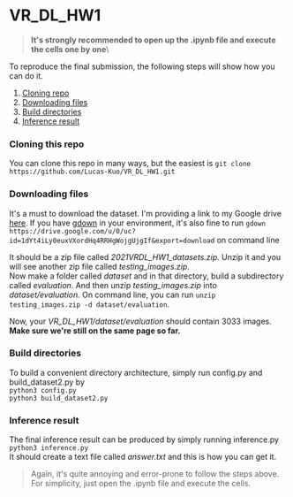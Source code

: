 # VR_DL_HW1
> **It's strongly recommended to open up the .ipynb file and execute the cells one by one**\

To reproduce the final submission, the following steps will show how you can do it.
1. [Cloning repo](#cloning-this-repo)
2. [Downloading files](#downloading-files)
3. [Build directories](#build-directories)
4. [Inference result](#inference-result)

### Cloning this repo
You can clone this repo in many ways, but the easiest is
`git clone https://github.com/Lucas-Kuo/VR_DL_HW1.git`

### Downloading files
It's a must to download the dataset.
I'm providing a link to my Google drive [here](https://drive.google.com/file/d/1dYt4iLy0euxVXordHq4RRHgWojgUjgIf/view?usp=sharing).
If you have [gdown](https://github.com/wkentaro/gdown) in your environment, it's also fine to run
`gdown https://drive.google.com/u/0/uc?id=1dYt4iLy0euxVXordHq4RRHgWojgUjgIf&export=download` on command line

It should be a zip file called *2021VRDL_HW1_datasets.zip*. Unzip it and you will see another zip file called *testing_images.zip*.\
Now make a folder called *dataset* and in that directory, build a subdirectory called *evaluation*. And then unzip *testing_images.zip* into *dataset/evaluation*.
On command line, you can run `unzip testing_images.zip -d dataset/evaluation`.

Now, your *VR_DL_HW1/dataset/evaluation* should contain 3033 images.\
**Make sure we're still on the same page so far.**

### Build directories
To build a convenient directory architecture, simply run config.py and build_dataset2.py by\
`python3 config.py` \
`python3 build_dataset2.py`

### Inference result
The final inference result can be produced by simply running inference.py\
`python3 inference.py`\
It should create a text file called *answer.txt* and this is how you can get it.

> Again, it's quite annoying and error-prone to follow the steps above. For simplicity, just open the .ipynb file and execute the cells.
